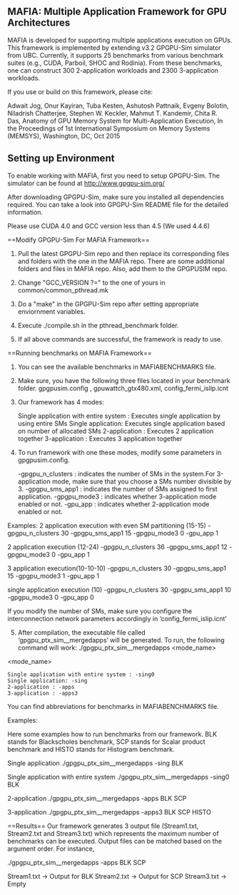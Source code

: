 MAFIA: Multiple Application Framework for GPU Architectures
-----------------------------------------------------------
MAFIA is developed for supporting multiple applications execution on GPUs. This
framework is implemented by extending v3.2 GPGPU-Sim simulator from UBC. Currently, 
it supports 25 benchmarks from various benchmark suites (e.g., CUDA, Parboil, SHOC and Rodinia). 
From these benchmarks, one can construct 300 2-application workloads and 2300 3-application 
workloads. 

If you use or build on this framework, please cite:

Adwait Jog, Onur Kayiran, Tuba Kesten, Ashutosh Pattnaik, Evgeny Bolotin, Niladrish Chatterjee, Stephen W. Keckler, 
Mahmut T. Kandemir, Chita R. Das, Anatomy of GPU Memory System for Multi-Application Execution, 
In the Proceedings of 1st International Symposium on Memory Systems (MEMSYS), Washington, DC, Oct 2015 

Setting up Environment 
----------------------
To enable working with MAFIA, first you need to setup GPGPU-Sim. The simulator can be found at
http://www.gpgpu-sim.org/

After downloading GPGPU-Sim, make sure you installed all dependencies required. You can take a look into GPGPU-Sim README file for the detailed information.

Please use CUDA 4.0 and GCC version less than 4.5 (We used 4.4.6)

==Modify GPGPU-Sim For MAFIA Framework==

1. Pull the latest GPGPU-Sim repo and then replace its corresponding files and folders with 
the one in the MAFIA repo. There are some additional folders and files in MAFIA repo. Also, add them to the GPGPUSIM repo.

2. Change "GCC_VERSION ?=" to the one of yours in common/common_pthread.mk

3. Do a "make" in the GPGPU-Sim repo after setting appropriate enviornment variables.

4. Execute ./compile.sh in the pthread_benchmark folder. 

5. If all above commands are successful, the framework is ready to use. 

==Running benchmarks on MAFIA Framework==

1. You can see the available benchmarks in MAFIABENCHMARKS file.

2. Make sure, you have the following three files located in your benchmark folder.
	gpgpusim.config , gpuwattch_gtx480.xml, config_fermi_islip.icnt

3. Our framework has 4 modes:
	
	Single application with entire system : Executes single application by using entire SMs
	Single application: Executes single application based on number of allocated SMs
	2-application : Executes 2 application together
	3-application : Executes 3 application together

4. To run framework with one these modes, modify some parameters in gpgpusim.config.
	
	-gpgpu_n_clusters : indicates the number of SMs in the system.For 3-application mode, make sure that you choose a SMs number divisible by 3.
	-gpgpu_sms_app1 : indicates the number of SMs assigned to first application.
	-gpgpu_mode3 : indicates whether 3-application mode enabled or not.
	-gpu_app : indicates whether 2-application mode enabled or not.

Examples:
2 application execution with even SM partitioning (15-15)
-gpgpu_n_clusters 30
-gpgpu_sms_app1 15
-gpgpu_mode3 0
-gpu_app 1

2 application execution (12-24)
-gpgpu_n_clusters 36
-gpgpu_sms_app1 12
-gpgpu_mode3 0
-gpu_app 1
	
3 application execution(10-10-10)
-gpgpu_n_clusters 30
-gpgpu_sms_app1 15
-gpgpu_mode3 1
-gpu_app 1

single application execution (10)
-gpgpu_n_clusters 30
-gpgpu_sms_app1 10
-gpgpu_mode3 0
-gpu_app 0

If you modify the number of SMs, make sure you configure the interconnection network parameters accordingly in ‘config_fermi_islip.icnt’

5. After compilation, the executable file called ‘gpgpu_ptx_sim__mergedapps’ will be generated. To run, the following command will work:
	./gpgpu_ptx_sim__mergedapps <mode_name> <appnames>

<mode_name>

	Single application with entire system : -sing0
	Single application: -sing
	2-application : -apps
	3-application : -apps3
<appnames>
You can find abbreviations for benchmarks in MAFIABENCHMARKS file.

Examples:

Here some examples how to run benchmarks from our framework. BLK stands for Blackscholes benchmark, SCP stands for Scalar product benchmark and HISTO stands for Histogram benchmark. 

Single application
./gpgpu_ptx_sim__mergedapps -sing BLK

Single application with entire system 
./gpgpu_ptx_sim__mergedapps -sing0 BLK

2-application
./gpgpu_ptx_sim__mergedapps -apps BLK SCP

3-application
./gpgpu_ptx_sim__mergedapps -apps3 BLK SCP HISTO

==Results==
Our framework generates 3 output file (Stream1.txt, Stream2.txt and Stream3.txt) which represents the maximum number of benchmarks can be executed. Output files can be matched based on the argument order. For instance,

./gpgpu_ptx_sim__mergedapps -apps BLK SCP

Stream1.txt -> Output for BLK
Stream2.txt -> Output for SCP
Stream3.txt -> Empty

















